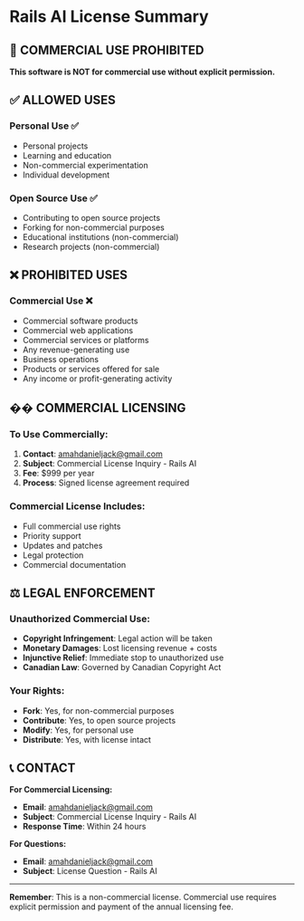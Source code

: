 # Rails AI License Summary

## 🚫 **COMMERCIAL USE PROHIBITED**

**This software is NOT for commercial use without explicit permission.**

## ✅ **ALLOWED USES**

### **Personal Use** ✅
- Personal projects
- Learning and education
- Non-commercial experimentation
- Individual development

### **Open Source Use** ✅
- Contributing to open source projects
- Forking for non-commercial purposes
- Educational institutions (non-commercial)
- Research projects (non-commercial)

## ❌ **PROHIBITED USES**

### **Commercial Use** ❌
- Commercial software products
- Commercial web applications
- Commercial services or platforms
- Any revenue-generating use
- Business operations
- Products or services offered for sale
- Any income or profit-generating activity

## �� **COMMERCIAL LICENSING**

### **To Use Commercially:**
1. **Contact**: amahdanieljack@gmail.com
2. **Subject**: Commercial License Inquiry - Rails AI
3. **Fee**: $999 per year
4. **Process**: Signed license agreement required

### **Commercial License Includes:**
- Full commercial use rights
- Priority support
- Updates and patches
- Legal protection
- Commercial documentation

## ⚖️ **LEGAL ENFORCEMENT**

### **Unauthorized Commercial Use:**
- **Copyright Infringement**: Legal action will be taken
- **Monetary Damages**: Lost licensing revenue + costs
- **Injunctive Relief**: Immediate stop to unauthorized use
- **Canadian Law**: Governed by Canadian Copyright Act

### **Your Rights:**
- **Fork**: Yes, for non-commercial purposes
- **Contribute**: Yes, to open source projects
- **Modify**: Yes, for personal use
- **Distribute**: Yes, with license intact

## 📞 **CONTACT**

**For Commercial Licensing:**
- **Email**: amahdanieljack@gmail.com
- **Subject**: Commercial License Inquiry - Rails AI
- **Response Time**: Within 24 hours

**For Questions:**
- **Email**: amahdanieljack@gmail.com
- **Subject**: License Question - Rails AI

---

**Remember**: This is a non-commercial license. Commercial use requires explicit permission and payment of the annual licensing fee.
